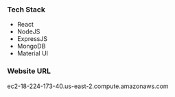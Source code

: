 ### Tech Stack

- React
- NodeJS
- ExpressJS
- MongoDB
- Material UI

### Website URL

ec2-18-224-173-40.us-east-2.compute.amazonaws.com

